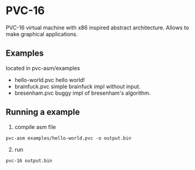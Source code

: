 # PVC-16
PVC-16 virtual machine with x86 inspired abstract architecture.
Allows to make graphical applications.

## Examples
located in pvc-asm/examples

- hello-world.pvc 
hello world!
- brainfuck.pvc 
simple brainfuck impl without input.
- bresenham.pvc
buggy impl of bresenham's algorithm.

## Running a example
1. compile asm file
```
pvc-asm examples/hello-world.pvc -o output.bin
```
2. run
```
pvc-16 output.bin
```
